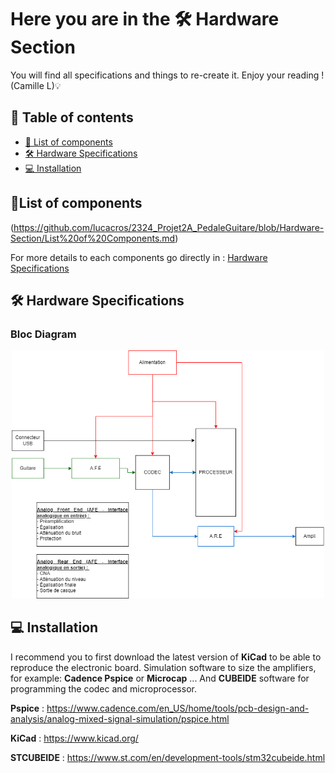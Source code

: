 # Here you are in the 🛠️ Hardware Section
You will find all specifications and things to re-create it.
Enjoy your reading ! (Camille L)💡

## 📖 Table of contents
- [🔧 List of components](#-list-of-components)
- [🛠️ Hardware Specifications](#-hardware-specifications)
- [💻 Installation](#-installation)

## 🔧List of components

(https://github.com/lucacros/2324_Projet2A_PedaleGuitare/blob/Hardware-Section/List%20of%20Components.md)

For more details to each components go directly in : [Hardware Specifications](#hardware-specifications)

<a name="hardware-specifications"></a> <!-- Ancre ajoutée -->
## 🛠️ Hardware Specifications

### Bloc Diagram
<p align="center">
  <img src="https://github.com/lucacros/2324_Projet2A_PedaleGuitare/blob/Brainstorming/Mod%C3%A9lisation%20du%20syst%C3%A8me.png" alt="drawing" width="500" />
</p>






## 💻 Installation

I recommend  you to first download the latest version of **KiCad** to be able to reproduce the electronic board. Simulation software to size the amplifiers, for example: **Cadence Pspice** or **Microcap** ... And **CUBEIDE** software for programming the codec and microprocessor.

**Pspice** : https://www.cadence.com/en_US/home/tools/pcb-design-and-analysis/analog-mixed-signal-simulation/pspice.html

**KiCad** : https://www.kicad.org/

**STCUBEIDE** : https://www.st.com/en/development-tools/stm32cubeide.html
